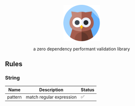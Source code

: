 <p align="center">
	<img src="./assets/icon.png" width="120px">
</p>
 
<p align="center">
	a zero dependency performant validation library
</p>

## Rules

### String

| Name			| Description											| Status |
|---------------|-------------------------------------------------------|--------|
| pattern		| match regular expression								| ✅		|
